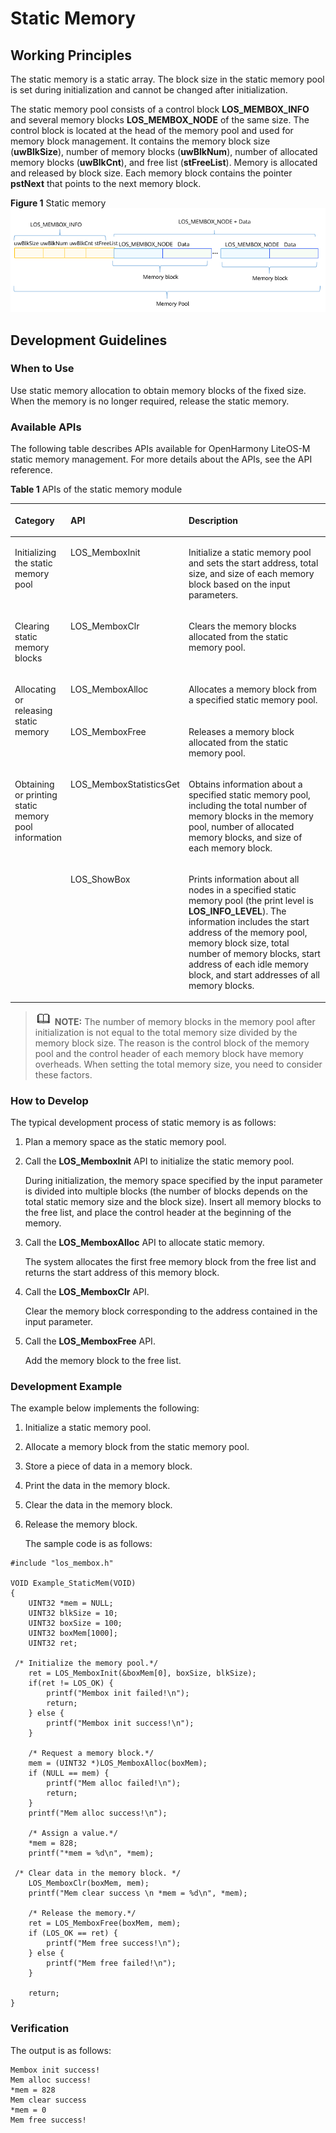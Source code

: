 # Static Memory<a name="EN-US_TOPIC_0000001078876516"></a>

## Working Principles<a name="section165473517522"></a>

The static memory is a static array. The block size in the static memory pool is set during initialization and cannot be changed after initialization.

The static memory pool consists of a control block  **LOS\_MEMBOX\_INFO**  and several memory blocks  **LOS\_MEMBOX\_NODE**  of the same size. The control block is located at the head of the memory pool and used for memory block management. It contains the memory block size \(**uwBlkSize**\), number of memory blocks \(**uwBlkNum**\), number of allocated memory blocks \(**uwBlkCnt**\), and free list \(**stFreeList**\). Memory is allocated and released by block size. Each memory block contains the pointer  **pstNext**  that points to the next memory block.

**Figure  1**  Static memory<a name="fig1081017327364"></a>  
![](figure/static-memory.png "static-memory")

## Development Guidelines<a name="section57511620165218"></a>

### When to Use<a name="section215474911529"></a>

Use static memory allocation to obtain memory blocks of the fixed size. When the memory is no longer required, release the static memory.

### Available APIs<a name="section79231214539"></a>

The following table describes APIs available for OpenHarmony LiteOS-M static memory management. For more details about the APIs, see the API reference.

**Table  1**  APIs of the static memory module

<a name="table1415203765610"></a>
<table><thead align="left"><tr id="row134151837125611"><th class="cellrowborder" valign="top" width="16.19161916191619%" id="mcps1.2.4.1.1"><p id="p16415637105612"><a name="p16415637105612"></a><a name="p16415637105612"></a>Category</p>
</th>
<th class="cellrowborder" valign="top" width="22.472247224722473%" id="mcps1.2.4.1.2"><p id="p11415163718562"><a name="p11415163718562"></a><a name="p11415163718562"></a>API</p>
</th>
<th class="cellrowborder" valign="top" width="61.33613361336133%" id="mcps1.2.4.1.3"><p id="p1641533755612"><a name="p1641533755612"></a><a name="p1641533755612"></a>Description</p>
</th>
</tr>
</thead>
<tbody><tr id="row0415737175610"><td class="cellrowborder" valign="top" width="16.19161916191619%" headers="mcps1.2.4.1.1 "><p id="p2990613114416"><a name="p2990613114416"></a><a name="p2990613114416"></a>Initializing the static memory pool</p>
</td>
<td class="cellrowborder" valign="top" width="22.472247224722473%" headers="mcps1.2.4.1.2 "><p id="p169901113194416"><a name="p169901113194416"></a><a name="p169901113194416"></a>LOS_MemboxInit</p>
</td>
<td class="cellrowborder" valign="top" width="61.33613361336133%" headers="mcps1.2.4.1.3 "><p id="p5990113174414"><a name="p5990113174414"></a><a name="p5990113174414"></a>Initialize a static memory pool and sets the start address, total size, and size of each memory block based on the input parameters.</p>
</td>
</tr>
<tr id="row1841519376561"><td class="cellrowborder" valign="top" width="16.19161916191619%" headers="mcps1.2.4.1.1 "><p id="p9367164904413"><a name="p9367164904413"></a><a name="p9367164904413"></a>Clearing static memory blocks</p>
</td>
<td class="cellrowborder" valign="top" width="22.472247224722473%" headers="mcps1.2.4.1.2 "><p id="p103671549144411"><a name="p103671549144411"></a><a name="p103671549144411"></a>LOS_MemboxClr</p>
</td>
<td class="cellrowborder" valign="top" width="61.33613361336133%" headers="mcps1.2.4.1.3 "><p id="p18367184916448"><a name="p18367184916448"></a><a name="p18367184916448"></a>Clears the memory blocks allocated from the static memory pool.</p>
</td>
</tr>
<tr id="row1187514443616"><td class="cellrowborder" rowspan="2" valign="top" width="16.19161916191619%" headers="mcps1.2.4.1.1 "><p id="p64541711458"><a name="p64541711458"></a><a name="p64541711458"></a>Allocating or releasing static memory</p>
</td>
<td class="cellrowborder" valign="top" width="22.472247224722473%" headers="mcps1.2.4.1.2 "><p id="p84547710452"><a name="p84547710452"></a><a name="p84547710452"></a>LOS_MemboxAlloc</p>
</td>
<td class="cellrowborder" valign="top" width="61.33613361336133%" headers="mcps1.2.4.1.3 "><p id="p5454177164520"><a name="p5454177164520"></a><a name="p5454177164520"></a>Allocates a memory block from a specified static memory pool.</p>
</td>
</tr>
<tr id="row1745415527441"><td class="cellrowborder" valign="top" headers="mcps1.2.4.1.1 "><p id="p645457204512"><a name="p645457204512"></a><a name="p645457204512"></a>LOS_MemboxFree</p>
</td>
<td class="cellrowborder" valign="top" headers="mcps1.2.4.1.2 "><p id="p545415704514"><a name="p545415704514"></a><a name="p545415704514"></a>Releases a memory block allocated from the static memory pool.</p>
</td>
</tr>
<tr id="row19101718144518"><td class="cellrowborder" rowspan="2" valign="top" width="16.19161916191619%" headers="mcps1.2.4.1.1 "><p id="p15927427144615"><a name="p15927427144615"></a><a name="p15927427144615"></a>Obtaining or printing static memory pool information</p>
</td>
<td class="cellrowborder" valign="top" width="22.472247224722473%" headers="mcps1.2.4.1.2 "><p id="p792715277464"><a name="p792715277464"></a><a name="p792715277464"></a>LOS_MemboxStatisticsGet</p>
</td>
<td class="cellrowborder" valign="top" width="61.33613361336133%" headers="mcps1.2.4.1.3 "><p id="p139271327114620"><a name="p139271327114620"></a><a name="p139271327114620"></a>Obtains information about a specified static memory pool, including the total number of memory blocks in the memory pool, number of allocated memory blocks, and size of each memory block.</p>
</td>
</tr>
<tr id="row1346314166464"><td class="cellrowborder" valign="top" headers="mcps1.2.4.1.1 "><p id="p8927102754619"><a name="p8927102754619"></a><a name="p8927102754619"></a>LOS_ShowBox</p>
</td>
<td class="cellrowborder" valign="top" headers="mcps1.2.4.1.2 "><p id="p49274279460"><a name="p49274279460"></a><a name="p49274279460"></a>Prints information about all nodes in a specified static memory pool (the print level is <strong id="b1937798153019"><a name="b1937798153019"></a><a name="b1937798153019"></a>LOS_INFO_LEVEL</strong>). The information includes the start address of the memory pool, memory block size, total number of memory blocks, start address of each idle memory block, and start addresses of all memory blocks.</p>
</td>
</tr>
</tbody>
</table>

>![](../public_sys-resources/icon-note.gif) **NOTE:** 
>The number of memory blocks in the memory pool after initialization is not equal to the total memory size divided by the memory block size. The reason is the control block of the memory pool and the control header of each memory block have memory overheads. When setting the total memory size, you need to consider these factors.

### How to Develop<a name="section1388511316548"></a>

The typical development process of static memory is as follows:

1.  Plan a memory space as the static memory pool.
2.  Call the  **LOS\_MemboxInit**  API to initialize the static memory pool.

    During initialization, the memory space specified by the input parameter is divided into multiple blocks \(the number of blocks depends on the total static memory size and the block size\). Insert all memory blocks to the free list, and place the control header at the beginning of the memory.

3.  Call the  **LOS\_MemboxAlloc**  API to allocate static memory.

    The system allocates the first free memory block from the free list and returns the start address of this memory block.

4.  Call the  **LOS\_MemboxClr**  API.

    Clear the memory block corresponding to the address contained in the input parameter.

5.  Call the  **LOS\_MemboxFree**  API.

    Add the memory block to the free list.


### Development Example<a name="section17801515105519"></a>

The example below implements the following:

1.  Initialize a static memory pool.
2.  Allocate a memory block from the static memory pool.
3.  Store a piece of data in a memory block.
4.  Print the data in the memory block.
5.  Clear the data in the memory block.
6.  Release the memory block.

    The sample code is as follows:


```
#include "los_membox.h"

VOID Example_StaticMem(VOID)
{
    UINT32 *mem = NULL;
    UINT32 blkSize = 10;
    UINT32 boxSize = 100;
    UINT32 boxMem[1000];
    UINT32 ret;

 /* Initialize the memory pool.*/
    ret = LOS_MemboxInit(&boxMem[0], boxSize, blkSize);
    if(ret != LOS_OK) {
        printf("Membox init failed!\n");
        return;
    } else {
        printf("Membox init success!\n");
    }

    /* Request a memory block.*/
    mem = (UINT32 *)LOS_MemboxAlloc(boxMem);
    if (NULL == mem) {
        printf("Mem alloc failed!\n");
        return;
    }
    printf("Mem alloc success!\n");

    /* Assign a value.*/
    *mem = 828;
    printf("*mem = %d\n", *mem);

 /* Clear data in the memory block. */
    LOS_MemboxClr(boxMem, mem);
    printf("Mem clear success \n *mem = %d\n", *mem);

    /* Release the memory.*/
    ret = LOS_MemboxFree(boxMem, mem);
    if (LOS_OK == ret) {
        printf("Mem free success!\n");
    } else {
        printf("Mem free failed!\n");
    }

    return;
}
```

### Verification<a name="section11818154112319"></a>

The output is as follows:

```
Membox init success!
Mem alloc success!
*mem = 828
Mem clear success   
*mem = 0
Mem free success!
```

